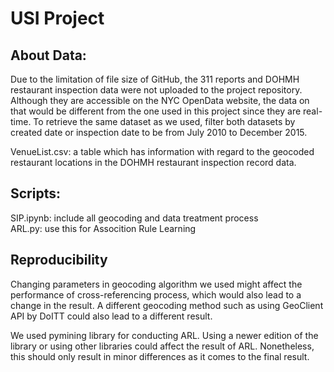 # USI Project

## About Data:
Due to the limitation of file size of GitHub, the 311 reports and DOHMH restaurant inspection data were not uploaded to the project repository. Although they are accessible on the NYC OpenData website, the data on that would be different from the one used in this project since they are real-time. To retrieve the same dataset as we used, filter both datasets by created date or inspection date to be from July 2010 to December 2015.    

VenueList.csv: a table which has information with regard to the geocoded restaurant locations in the DOHMH restaurant inspection record data. 

## Scripts:
SIP.ipynb: include all geocoding and data treatment process  
ARL.py: use this for Assocition Rule Learning  

## Reproducibility
Changing parameters in geocoding algorithm we used might affect the performance of cross-referencing process, which would also lead to a change in the result. A different geocoding method such as using GeoClient API by DoITT could also lead to a different result.  

We used pymining library for conducting ARL. Using a newer edition of the library or using other libraries could affect the result of ARL. Nonetheless, this should only result in minor differences as it comes to the final result.  